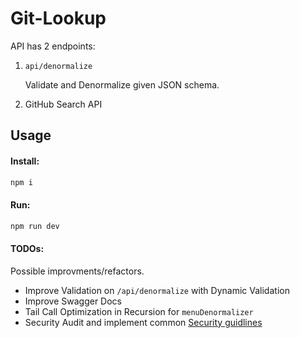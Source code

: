 # Git-Lookup

API has 2 endpoints:

1. `api/denormalize`

    Validate and Denormalize given JSON schema.

2. GitHub Search API

## Usage

#### Install:

```bash
npm i
```

#### Run:

```bash
npm run dev
```

#### TODOs:

Possible improvments/refactors.

-   Improve Validation on `/api/denormalize` with Dynamic Validation
-   Improve Swagger Docs
-   Tail Call Optimization in Recursion for `menuDenormalizer`
-   Security Audit and implement common [Security guidlines](https://medium.com/@nodepractices/were-under-attack-23-node-js-security-best-practices-e33c146cb87d)
